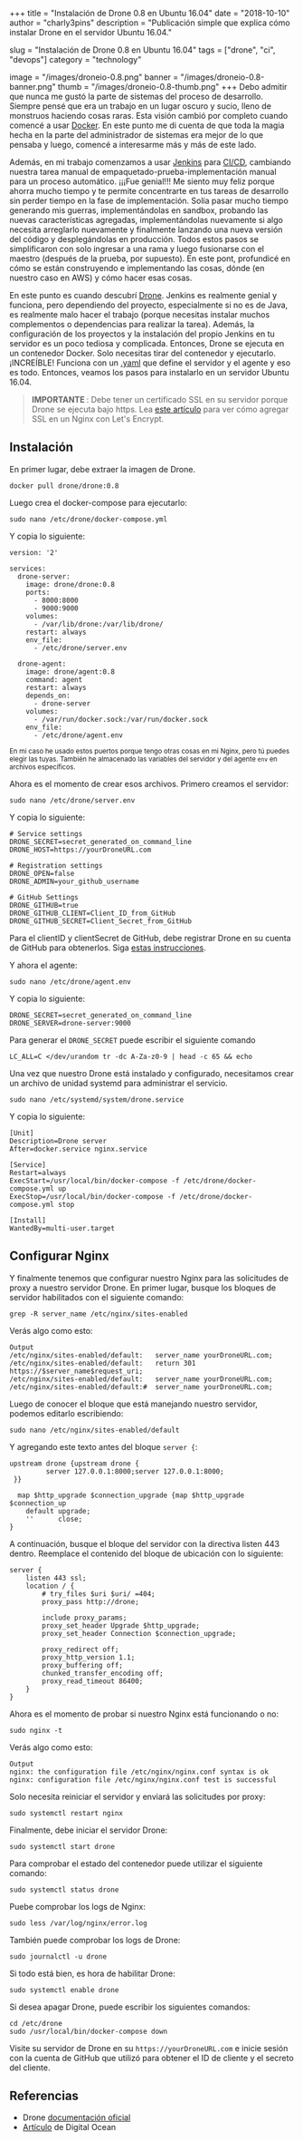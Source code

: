 +++
title = "Instalación de Drone 0.8 en Ubuntu 16.04"
date = "2018-10-10"
author = "charly3pins"
description = "Publicación simple que explica cómo instalar Drone en el servidor Ubuntu 16.04."

slug = "Instalación de Drone 0.8 en Ubuntu 16.04" 
tags = ["drone", "ci", "devops"]
category = "technology"

image = "/images/droneio-0.8.png"
banner = "/images/droneio-0.8-banner.png"
thumb = "/images/droneio-0.8-thumb.png"
+++
Debo admitir que nunca me gustó la parte de sistemas del proceso de desarrollo. Siempre pensé que era un trabajo en un lugar oscuro y sucio, lleno de monstruos haciendo cosas raras. Esta visión cambió por completo cuando comencé a usar [Docker](https://www.docker.com/). En este punto me di cuenta de que toda la magia hecha en la parte del administrador de sistemas era mejor de lo que pensaba y luego, comencé a interesarme más y más de este lado.

Además, en mi trabajo comenzamos a usar [Jenkins](https://jenkins.io/) para [CI/CD](https://www.atlassian.com/continuous-delivery/ci-vs-ci-vs-cd), cambiando nuestra tarea manual de empaquetado-prueba-implementación manual para un proceso automático. ¡¡¡Fue genial!!! Me siento muy feliz porque ahorra mucho tiempo y te permite concentrarte en tus tareas de desarrollo sin perder tiempo en la fase de implementación. Solía ​​pasar mucho tiempo generando mis guerras, implementándolas en sandbox, probando las nuevas características agregadas, implementándolas nuevamente si algo necesita arreglarlo nuevamente y finalmente lanzando una nueva versión del código y desplegándolas en producción. Todos estos pasos se simplificaron con solo ingresar a una rama y luego fusionarse con el maestro (después de la prueba, por supuesto). En este pont, profundicé en cómo se están construyendo e implementando las cosas, dónde (en nuestro caso en AWS) y cómo hacer esas cosas.

En este punto es cuando descubrí [Drone](https://drone.io/). Jenkins es realmente genial y funciona, pero dependiendo del proyecto, especialmente si no es de Java, es realmente malo hacer el trabajo (porque necesitas instalar muchos complementos o dependencias para realizar la tarea). Además, la configuración de los proyectos y la instalación del propio Jenkins en tu servidor es un poco tediosa y complicada. Entonces, Drone se ejecuta en un contenedor Docker. Solo necesitas tirar del contenedor y ejecutarlo. ¡INCREÍBLE! Funciona con un [.yaml](http://yaml.org/) que define el servidor y el agente y eso es todo. Entonces, veamos los pasos para instalarlo en un servidor Ubuntu 16.04.

> <b> IMPORTANTE </b>: Debe tener un certificado SSL en su servidor porque Drone se ejecuta bajo https. Lea [este artículo](https://www.digitalocean.com/community/tutorials/how-to-secure-nginx-with-let-s-encrypt-on-ubuntu-16-04) para ver cómo agregar SSL en un Nginx con Let's Encrypt.


## Instalación

En primer lugar, debe extraer la imagen de Drone.
```vim
docker pull drone/drone:0.8
```

Luego crea el docker-compose para ejecutarlo:
```vim
sudo nano /etc/drone/docker-compose.yml
```

Y copia lo siguiente:
```
version: '2'

services:
  drone-server:
    image: drone/drone:0.8
    ports:
      - 8000:8000
      - 9000:9000
    volumes:
      - /var/lib/drone:/var/lib/drone/
    restart: always
    env_file:
      - /etc/drone/server.env

  drone-agent:
    image: drone/agent:0.8
    command: agent
    restart: always
    depends_on:
      - drone-server
    volumes:
      - /var/run/docker.sock:/var/run/docker.sock
    env_file:
      - /etc/drone/agent.env
```
<small> En mi caso he usado estos puertos porque tengo otras cosas en mi Nginx, pero tú puedes elegir las tuyas. También he almacenado las variables del servidor y del agente `env` en archivos específicos. </small>

Ahora es el momento de crear esos archivos. Primero creamos el servidor:
```vim
sudo nano /etc/drone/server.env
```

Y copia lo siguiente:
```
# Service settings 
DRONE_SECRET=secret_generated_on_command_line
DRONE_HOST=https://yourDroneURL.com

# Registration settings
DRONE_OPEN=false
DRONE_ADMIN=your_github_username

# GitHub Settings
DRONE_GITHUB=true
DRONE_GITHUB_CLIENT=Client_ID_from_GitHub
DRONE_GITHUB_SECRET=Client_Secret_from_GitHub
```

Para el clientID y clientSecret de GitHub, debe registrar Drone en su cuenta de GitHub para obtenerlos. Siga [estas instrucciones](https://developer.github.com/apps/building-oauth-apps/creating-an-oauth-app/).

Y ahora el agente:
```vim
sudo nano /etc/drone/agent.env
```

Y copia lo siguiente:
```
DRONE_SECRET=secret_generated_on_command_line
DRONE_SERVER=drone-server:9000
```

Para generar el `DRONE_SECRET` puede escribir el siguiente comando
```vim
LC_ALL=C </dev/urandom tr -dc A-Za-z0-9 | head -c 65 && echo
```

Una vez que nuestro Drone está instalado y configurado, necesitamos crear un archivo de unidad systemd para administrar el servicio.
```vim
sudo nano /etc/systemd/system/drone.service
```

Y copia lo siguiente:
```
[Unit]
Description=Drone server
After=docker.service nginx.service

[Service]
Restart=always
ExecStart=/usr/local/bin/docker-compose -f /etc/drone/docker-compose.yml up
ExecStop=/usr/local/bin/docker-compose -f /etc/drone/docker-compose.yml stop

[Install]
WantedBy=multi-user.target
```

## Configurar Nginx

Y finalmente tenemos que configurar nuestro Nginx para las solicitudes de proxy a nuestro servidor Drone. En primer lugar, busque los bloques de servidor habilitados con el siguiente comando:
```vim
grep -R server_name /etc/nginx/sites-enabled
```

Verás algo como esto:
```vim
Output
/etc/nginx/sites-enabled/default:   server_name yourDroneURL.com;
/etc/nginx/sites-enabled/default:   return 301 https://$server_name$request_uri;
/etc/nginx/sites-enabled/default:   server_name yourDroneURL.com;
/etc/nginx/sites-enabled/default:#  server_name yourDroneURL.com;
```

Luego de conocer el bloque que está manejando nuestro servidor, podemos editarlo escribiendo:
```vim
sudo nano /etc/nginx/sites-enabled/default 
```
Y agregando este texto antes del bloque `server {`:
```vim
upstream drone {upstream drone {
         server 127.0.0.1:8000;server 127.0.0.1:8000;
 }}

  map $http_upgrade $connection_upgrade {map $http_upgrade $connection_up 
    default upgrade;
    ''      close;
}
```

A continuación, busque el bloque del servidor con la directiva listen 443 dentro. Reemplace el contenido del bloque de ubicación con lo siguiente:
```vim
server {
    listen 443 ssl;
    location / {
        # try_files $uri $uri/ =404;
        proxy_pass http://drone;

        include proxy_params;
        proxy_set_header Upgrade $http_upgrade;
        proxy_set_header Connection $connection_upgrade;

        proxy_redirect off;
        proxy_http_version 1.1;
        proxy_buffering off;
        chunked_transfer_encoding off;
        proxy_read_timeout 86400;
    }
}
```

Ahora es el momento de probar si nuestro Nginx está funcionando o no:
```vim
sudo nginx -t
```

Verás algo como esto:
```vim
Output
nginx: the configuration file /etc/nginx/nginx.conf syntax is ok
nginx: configuration file /etc/nginx/nginx.conf test is successful
```

Solo necesita reiniciar el servidor y enviará las solicitudes por proxy:
```vim
sudo systemctl restart nginx
```

Finalmente, debe iniciar el servidor Drone:
```vim
sudo systemctl start drone
```

Para comprobar el estado del contenedor puede utilizar el siguiente comando:
```vim
sudo systemctl status drone
```

Puebe comprobar los logs de Nginx:
```vim
sudo less /var/log/nginx/error.log
```

También puede comprobar los logs de Drone:
```vim
sudo journalctl -u drone
```

Si todo está bien, es hora de habilitar Drone:
```vim
sudo systemctl enable drone
```

Si desea apagar Drone, puede escribir los siguientes comandos:
```vim
cd /etc/drone
sudo /usr/local/bin/docker-compose down
```

Visite su servidor de Drone en su `https://yourDroneURL.com` e inicie sesión con la cuenta de GitHub que utilizó para obtener el ID de cliente y el secreto del cliente.

## Referencias
* Drone [documentación oficial](http://docs.drone.io/installation/)
* [Artículo](https://www.digitalocean.com/community/tutorials/how-to-install-and-configure-drone-on-ubuntu-16-04) de Digital Ocean